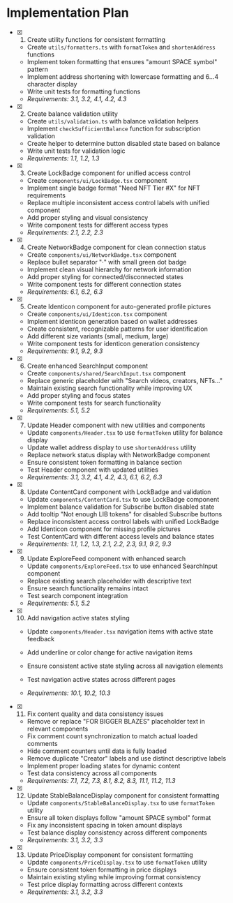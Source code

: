 # Implementation Plan

- [x] 1. Create utility functions for consistent formatting

  - Create `utils/formatters.ts` with `formatToken` and `shortenAddress` functions
  - Implement token formatting that ensures "amount SPACE symbol" pattern
  - Implement address shortening with lowercase formatting and 6…4 character display
  - Write unit tests for formatting functions
  - _Requirements: 3.1, 3.2, 4.1, 4.2, 4.3_

- [x] 2. Create balance validation utility

  - Create `utils/validation.ts` with balance validation helpers
  - Implement `checkSufficientBalance` function for subscription validation
  - Create helper to determine button disabled state based on balance
  - Write unit tests for validation logic
  - _Requirements: 1.1, 1.2, 1.3_

- [x] 3. Create LockBadge component for unified access control

  - Create `components/ui/LockBadge.tsx` component
  - Implement single badge format "Need NFT Tier #X" for NFT requirements
  - Replace multiple inconsistent access control labels with unified component
  - Add proper styling and visual consistency
  - Write component tests for different access types
  - _Requirements: 2.1, 2.2, 2.3_

- [x] 4. Create NetworkBadge component for clean connection status

  - Create `components/ui/NetworkBadge.tsx` component
  - Replace bullet separator "·" with small green dot badge
  - Implement clean visual hierarchy for network information
  - Add proper styling for connected/disconnected states
  - Write component tests for different connection states
  - _Requirements: 6.1, 6.2, 6.3_

- [x] 5. Create Identicon component for auto-generated profile pictures

  - Create `components/ui/Identicon.tsx` component
  - Implement identicon generation based on wallet addresses
  - Create consistent, recognizable patterns for user identification
  - Add different size variants (small, medium, large)
  - Write component tests for identicon generation consistency
  - _Requirements: 9.1, 9.2, 9.3_

- [x] 6. Create enhanced SearchInput component

  - Create `components/shared/SearchInput.tsx` component
  - Replace generic placeholder with "Search videos, creators, NFTs…"
  - Maintain existing search functionality while improving UX
  - Add proper styling and focus states
  - Write component tests for search functionality
  - _Requirements: 5.1, 5.2_

- [x] 7. Update Header component with new utilities and components

  - Update `components/Header.tsx` to use `formatToken` utility for balance display
  - Update wallet address display to use `shortenAddress` utility
  - Replace network status display with NetworkBadge component
  - Ensure consistent token formatting in balance section
  - Test Header component with updated utilities
  - _Requirements: 3.1, 3.2, 4.1, 4.2, 4.3, 6.1, 6.2, 6.3_

- [x] 8. Update ContentCard component with LockBadge and validation

  - Update `components/ContentCard.tsx` to use LockBadge component
  - Implement balance validation for Subscribe button disabled state
  - Add tooltip "Not enough LIB tokens" for disabled Subscribe buttons
  - Replace inconsistent access control labels with unified LockBadge
  - Add Identicon component for missing profile pictures
  - Test ContentCard with different access levels and balance states
  - _Requirements: 1.1, 1.2, 1.3, 2.1, 2.2, 2.3, 9.1, 9.2, 9.3_

- [x] 9. Update ExploreFeed component with enhanced search

  - Update `components/ExploreFeed.tsx` to use enhanced SearchInput component
  - Replace existing search placeholder with descriptive text
  - Ensure search functionality remains intact
  - Test search component integration
  - _Requirements: 5.1, 5.2_

- [x] 10. Add navigation active states styling

  - Update `components/Header.tsx` navigation items with active state feedback
  - Add underline or color change for active navigation items
  - Ensure consistent active state styling across all navigation elements
  - Test navigation active states across different pages

  - _Requirements: 10.1, 10.2, 10.3_

- [x] 11. Fix content quality and data consistency issues

  - Remove or replace "FOR BIGGER BLAZES" placeholder text in relevant components
  - Fix comment count synchronization to match actual loaded comments
  - Hide comment counters until data is fully loaded
  - Remove duplicate "Creator" labels and use distinct descriptive labels
  - Implement proper loading states for dynamic content
  - Test data consistency across all components
  - _Requirements: 7.1, 7.2, 7.3, 8.1, 8.2, 8.3, 11.1, 11.2, 11.3_

- [x] 12. Update StableBalanceDisplay component for consistent formatting

  - Update `components/StableBalanceDisplay.tsx` to use `formatToken` utility
  - Ensure all token displays follow "amount SPACE symbol" format
  - Fix any inconsistent spacing in token amount displays
  - Test balance display consistency across different components
  - _Requirements: 3.1, 3.2, 3.3_

- [x] 13. Update PriceDisplay component for consistent formatting


  - Update `components/PriceDisplay.tsx` to use `formatToken` utility
  - Ensure consistent token formatting in price displays
  - Maintain existing styling while improving format consistency
  - Test price display formatting across different contexts
  - _Requirements: 3.1, 3.2, 3.3_
